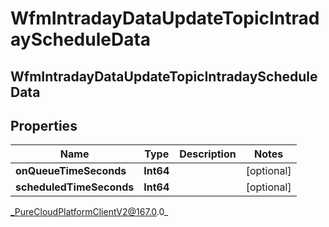 # WfmIntradayDataUpdateTopicIntradayScheduleData

## WfmIntradayDataUpdateTopicIntradayScheduleData

## Properties

|Name | Type | Description | Notes|
|------------ | ------------- | ------------- | -------------|
| **onQueueTimeSeconds** | **Int64** |  | [optional] |
| **scheduledTimeSeconds** | **Int64** |  | [optional] |



_PureCloudPlatformClientV2@167.0.0_
